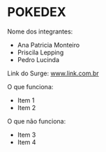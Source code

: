 # POKEDEX

Nome dos integrantes: 
- Ana Patricia Monteiro
- Priscila Lepping
- Pedro Lucinda

Link do Surge: www.link.com.br

O que funciona:
- Item 1
- Item 2

O que não funciona: 
- Item 3
- Item 4
